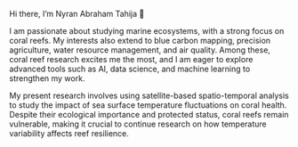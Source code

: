 Hi there, I’m Nyran Abraham Tahija 👋

I am passionate about studying marine ecosystems, with a strong focus on coral reefs. My interests also extend to blue carbon mapping, precision agriculture, water resource management, and air quality. Among these, coral reef research excites me the most, and I am eager to explore advanced tools such as AI, data science, and machine learning to strengthen my work.

My present research involves using satellite-based spatio-temporal analysis to study the impact of sea surface temperature fluctuations on coral health. Despite their ecological importance and protected status, coral reefs remain vulnerable, making it crucial to continue research on how temperature variability affects reef resilience.
